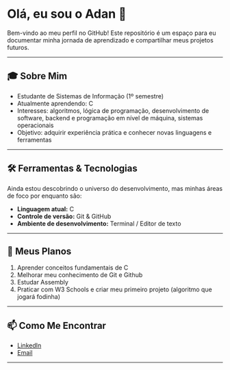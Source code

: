 # Olá, eu sou o Adan 👋

Bem-vindo ao meu perfil no GitHub! Este repositório é um espaço para eu documentar minha jornada de aprendizado e compartilhar meus projetos futuros.

---

## 🎓 Sobre Mim

- Estudante de Sistemas de Informação (1º semestre)  
- Atualmente aprendendo: C  
- Interesses: algoritmos, lógica de programação, desenvolvimento de software, backend e programação em nível de máquina, sistemas operacionais  
- Objetivo: adquirir experiência prática e conhecer novas linguagens e ferramentas

---

## 🛠 Ferramentas & Tecnologias

Ainda estou descobrindo o universo do desenvolvimento, mas minhas áreas de foco por enquanto são:

- **Linguagem atual:** C  
- **Controle de versão:** Git & GitHub  
- **Ambiente de desenvolvimento:** Terminal / Editor de texto

---

## 🚀 Meus Planos

1. Aprender conceitos fundamentais de C  
2. Melhorar meu conhecimento de Git e Github  
3. Estudar Assembly  
4. Praticar com W3 Schools e criar meu primeiro projeto (algoritmo que jogará fodinha)  

---

## 📫 Como Me Encontrar

- [LinkedIn](https://www.linkedin.com/in/adan-cunha/)  
- [Email](adanlucas@usp.br)

---
